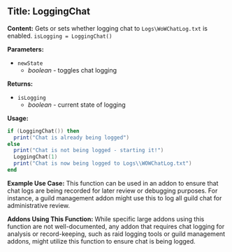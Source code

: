 ## Title: LoggingChat

**Content:**
Gets or sets whether logging chat to `Logs\WoWChatLog.txt` is enabled.
`isLogging = LoggingChat()`

**Parameters:**
- `newState`
  - *boolean* - toggles chat logging

**Returns:**
- `isLogging`
  - *boolean* - current state of logging

**Usage:**
```lua
if (LoggingChat()) then
  print("Chat is already being logged")
else
  print("Chat is not being logged - starting it!")
  LoggingChat(1)
  print("Chat is now being logged to Logs\\WOWChatLog.txt")
end
```

**Example Use Case:**
This function can be used in an addon to ensure that chat logs are being recorded for later review or debugging purposes. For instance, a guild management addon might use this to log all guild chat for administrative review.

**Addons Using This Function:**
While specific large addons using this function are not well-documented, any addon that requires chat logging for analysis or record-keeping, such as raid logging tools or guild management addons, might utilize this function to ensure chat is being logged.